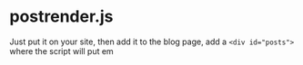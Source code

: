 # postrender.js
Just put it on your site, then add it to the blog page, add a `<div id="posts">` where the script will put em
